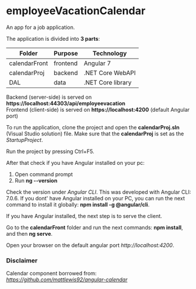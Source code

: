 # employeeVacationCalendar

An app for a job application.

The application is divided into **3 parts**: 

| Folder        | Purpose  | Technology        |
|---------------|----------|-------------------|
| calendarFront | frontend | Angular 7         |
| calendarProj  | backend  | .NET Core WebAPI  |
| DAL           | data     | .NET Core library |

Backend (server-side) is served on **https://localhost:44303/api/employeevacation** \
Frontend (client-side) is served on **https://localhost:4200** (default Angular port)

To run the application, clone the project and open the **calendarProj.sln** (Visual Studio solution) file.
Make sure that the **calendarProj** is set as the _StartupProject_.

Run the project by pressing Ctrl+F5.

After that check if you have Angular installed on your pc:
1) Open command prompt
2) Run **ng --version**

Check the version under _Angular CLI_. This was developed with Angular CLI: 7.0.6.
If you dont' have Angular installed on your PC, you can run the next command to install it globally: **npm install -g @angular/cli**.

If you have Angular installed, the next step is to serve the client.

Go to the **calendarFront** folder and run the next commands:
**npm install**, and then 
**ng serve**.

Open your browser on the default angular port _http://localhost:4200_.

### Disclaimer

Calendar component borrowed from: _https://github.com/mattlewis92/angular-calendar_
